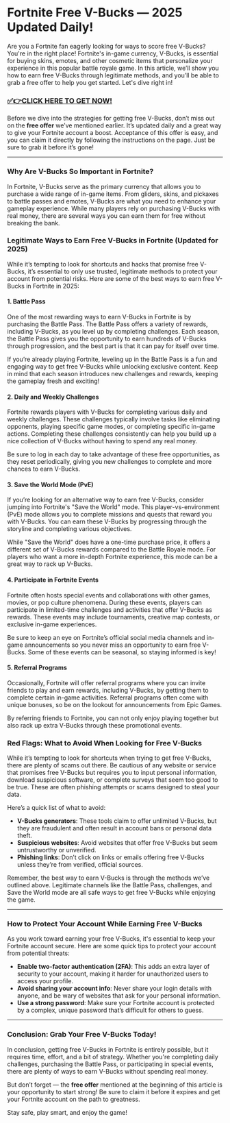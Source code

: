 # Fortnite Free V-Bucks — 2025 Updated Daily!

Are you a Fortnite fan eagerly looking for ways to score free V-Bucks? You're in the right place! Fortnite's in-game currency, V-Bucks, is essential for buying skins, emotes, and other cosmetic items that personalize your experience in this popular battle royale game. In this article, we’ll show you how to earn free V-Bucks through legitimate methods, and you’ll be able to grab a free offer to help you get started. Let's dive right in!

### [✅👉CLICK HERE TO GET NOW!](https://justfree.xyz/get/it/now/)

Before we dive into the strategies for getting free V-Bucks, don’t miss out on the **free offer** we’ve mentioned earlier. It’s updated daily and a great way to give your Fortnite account a boost. Acceptance of this offer is easy, and you can claim it directly by following the instructions on the page. Just be sure to grab it before it’s gone!

---

### Why Are V-Bucks So Important in Fortnite?

In Fortnite, V-Bucks serve as the primary currency that allows you to purchase a wide range of in-game items. From gliders, skins, and pickaxes to battle passes and emotes, V-Bucks are what you need to enhance your gameplay experience. While many players rely on purchasing V-Bucks with real money, there are several ways you can earn them for free without breaking the bank.

### Legitimate Ways to Earn Free V-Bucks in Fortnite (Updated for 2025)

While it’s tempting to look for shortcuts and hacks that promise free V-Bucks, it’s essential to only use trusted, legitimate methods to protect your account from potential risks. Here are some of the best ways to earn free V-Bucks in Fortnite in 2025:

#### 1. **Battle Pass**

One of the most rewarding ways to earn V-Bucks in Fortnite is by purchasing the Battle Pass. The Battle Pass offers a variety of rewards, including V-Bucks, as you level up by completing challenges. Each season, the Battle Pass gives you the opportunity to earn hundreds of V-Bucks through progression, and the best part is that it can pay for itself over time.

If you’re already playing Fortnite, leveling up in the Battle Pass is a fun and engaging way to get free V-Bucks while unlocking exclusive content. Keep in mind that each season introduces new challenges and rewards, keeping the gameplay fresh and exciting!

#### 2. **Daily and Weekly Challenges**

Fortnite rewards players with V-Bucks for completing various daily and weekly challenges. These challenges typically involve tasks like eliminating opponents, playing specific game modes, or completing specific in-game actions. Completing these challenges consistently can help you build up a nice collection of V-Bucks without having to spend any real money.

Be sure to log in each day to take advantage of these free opportunities, as they reset periodically, giving you new challenges to complete and more chances to earn V-Bucks.

#### 3. **Save the World Mode (PvE)**

If you’re looking for an alternative way to earn free V-Bucks, consider jumping into Fortnite's "Save the World" mode. This player-vs-environment (PvE) mode allows you to complete missions and quests that reward you with V-Bucks. You can earn these V-Bucks by progressing through the storyline and completing various objectives.

While "Save the World" does have a one-time purchase price, it offers a different set of V-Bucks rewards compared to the Battle Royale mode. For players who want a more in-depth Fortnite experience, this mode can be a great way to rack up V-Bucks.

#### 4. **Participate in Fortnite Events**

Fortnite often hosts special events and collaborations with other games, movies, or pop culture phenomena. During these events, players can participate in limited-time challenges and activities that offer V-Bucks as rewards. These events may include tournaments, creative map contests, or exclusive in-game experiences. 

Be sure to keep an eye on Fortnite’s official social media channels and in-game announcements so you never miss an opportunity to earn free V-Bucks. Some of these events can be seasonal, so staying informed is key!

#### 5. **Referral Programs**

Occasionally, Fortnite will offer referral programs where you can invite friends to play and earn rewards, including V-Bucks, by getting them to complete certain in-game activities. Referral programs often come with unique bonuses, so be on the lookout for announcements from Epic Games.

By referring friends to Fortnite, you can not only enjoy playing together but also rack up extra V-Bucks through these promotional events.

### Red Flags: What to Avoid When Looking for Free V-Bucks

While it’s tempting to look for shortcuts when trying to get free V-Bucks, there are plenty of scams out there. Be cautious of any website or service that promises free V-Bucks but requires you to input personal information, download suspicious software, or complete surveys that seem too good to be true. These are often phishing attempts or scams designed to steal your data.

Here’s a quick list of what to avoid:

- **V-Bucks generators**: These tools claim to offer unlimited V-Bucks, but they are fraudulent and often result in account bans or personal data theft.
- **Suspicious websites**: Avoid websites that offer free V-Bucks but seem untrustworthy or unverified.
- **Phishing links**: Don’t click on links or emails offering free V-Bucks unless they’re from verified, official sources.

Remember, the best way to earn V-Bucks is through the methods we’ve outlined above. Legitimate channels like the Battle Pass, challenges, and Save the World mode are all safe ways to get free V-Bucks while enjoying the game.

---

### How to Protect Your Account While Earning Free V-Bucks

As you work toward earning your free V-Bucks, it's essential to keep your Fortnite account secure. Here are some quick tips to protect your account from potential threats:

- **Enable two-factor authentication (2FA)**: This adds an extra layer of security to your account, making it harder for unauthorized users to access your profile.
- **Avoid sharing your account info**: Never share your login details with anyone, and be wary of websites that ask for your personal information.
- **Use a strong password**: Make sure your Fortnite account is protected by a complex, unique password that’s difficult for others to guess.

---

### Conclusion: Grab Your Free V-Bucks Today!

In conclusion, getting free V-Bucks in Fortnite is entirely possible, but it requires time, effort, and a bit of strategy. Whether you're completing daily challenges, purchasing the Battle Pass, or participating in special events, there are plenty of ways to earn V-Bucks without spending real money.

But don’t forget — the **free offer** mentioned at the beginning of this article is your opportunity to start strong! Be sure to claim it before it expires and get your Fortnite account on the path to greatness.

Stay safe, play smart, and enjoy the game!
